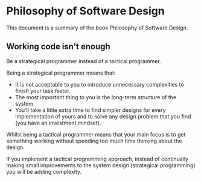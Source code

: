 # Philosophy of Software Design

This document is a summary of the book Philosophy of Software Design.

## Working code isn't enough
Be a strategical programmer instead of a tactical programmer. 

Being a strategical programmer means that:
- It is not acceptable to you to introduce unnecessary complexities to finish your task faster.
- The most important thing to you is the long-term structure of the system.
- You'll take a little extra time to find simpler designs for every implementation of yours and to solve any design problem that you find (you have an investment mindset).

Whilst being a tactical programmer means that your main focus is to get something working without spending too much time thinking about the design.

If you implement a tactical programming approach, instead of continually making small improvements to the system design (strategical programming) you will be adding complexity.
